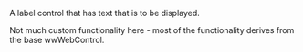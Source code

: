 ﻿A label control that has text that is to be displayed.

Not much custom functionality here - most of the functionality derives from the base wwWebControl.